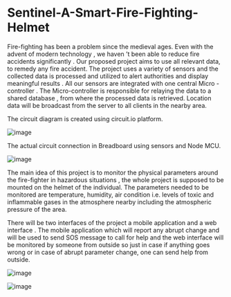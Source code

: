 # Sentinel-A-Smart-Fire-Fighting-Helmet
Fire-fighting has been a problem since the medieval ages. Even with the advent of modern technology , we haven ’t been able to reduce fire accidents significantly . Our proposed project aims to use all relevant data, to remedy any fire accident. The project uses a variety of sensors and the collected data is processed and utilized to alert authorities and display meaningful results . All our sensors are integrated with one central Micro -controller . The Micro-controller is responsible for relaying the data to a shared database , from where the processed data is retrieved. Location data will be broadcast from the server to all clients in the nearby area.

The circuit diagram is created using circuit.io platform.

![image](https://user-images.githubusercontent.com/41417732/129027319-88255859-8b85-454d-a749-ba04154438e6.png)

The actual circuit connection in Breadboard using sensors and Node MCU.

![image](https://user-images.githubusercontent.com/41417732/129028941-c585acce-5aee-4f7c-b18f-8cfa1a296e0e.png)


The main idea of this project is to monitor the physical parameters around the fire-fighter in hazardous situations , the whole project is supposed to be mounted on the helmet of the individual. The parameters needed to be monitored are temperature, humidity, air condition i.e. levels of toxic and inflammable gases in the atmosphere nearby including the
atmospheric pressure of the area.


There will be two interfaces of the project a mobile application and a web interface . The mobile application which will report any abrupt change and will be used to send SOS
message to call for help and the web interface will be monitored by someone from outside so just in case if anything goes wrong or in case of abrupt parameter change, one can send
help from outside.

![image](https://user-images.githubusercontent.com/41417732/129029259-57b233f2-4c34-4e97-9ff1-f3626d5b54f8.png)

![image](https://user-images.githubusercontent.com/41417732/129029304-1d864dc1-b54d-4261-9e14-af2a05e76587.png)
